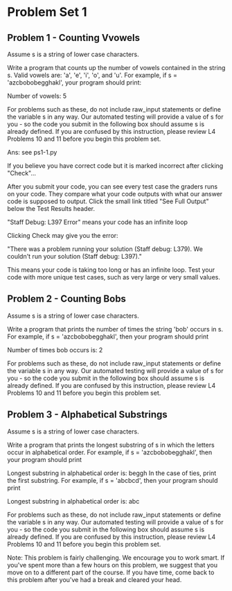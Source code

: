Problem Set 1
=============

Problem 1 - Counting Vvowels
---------------------------
Assume s is a string of lower case characters.

Write a program that counts up the number of vowels contained in the string s. Valid vowels are: 'a', 'e', 'i', 'o', and 'u'. For example, if s = 'azcbobobegghakl', your program should print:

Number of vowels: 5

For problems such as these, do not include raw_input statements or define the variable s in any way. Our automated testing will provide a value of s for you - so the code you submit in the following box should assume s is already defined. If you are confused by this instruction, please review L4 Problems 10 and 11 before you begin this problem set.

Ans: see ps1-1.py

If you believe you have correct code but it is marked incorrect after clicking "Check"...

After you submit your code, you can see every test case the graders runs on your code. They compare what your code outputs with what our answer code is supposed to output. Click the small link titled "See Full Output" below the Test Results header.

"Staff Debug: L397 Error" means your code has an infinite loop

Clicking Check may give you the error:

"There was a problem running your solution (Staff debug: L379). We couldn't run your solution (Staff debug: L397)."

This means your code is taking too long or has an infinite loop. Test your code with more unique test cases, such as very large or very small values.

Problem 2 - Counting Bobs
-------------------------
Assume s is a string of lower case characters.

Write a program that prints the number of times the string 'bob' occurs in s. For example, if s = 'azcbobobegghakl', then your program should print

Number of times bob occurs is: 2

For problems such as these, do not include raw_input statements or define the variable s in any way. Our automated testing will provide a value of s for you - so the code you submit in the following box should assume s is already defined. If you are confused by this instruction, please review L4 Problems 10 and 11 before you begin this problem set.

Problem 3 - Alphabetical Substrings
-----------------------------------
Assume s is a string of lower case characters.

Write a program that prints the longest substring of s in which the letters occur in alphabetical order. For example, if s = 'azcbobobegghakl', then your program should print

Longest substring in alphabetical order is: beggh
In the case of ties, print the first substring. For example, if s = 'abcbcd', then your program should print

Longest substring in alphabetical order is: abc

For problems such as these, do not include raw_input statements or define the variable s in any way. Our automated testing will provide a value of s for you - so the code you submit in the following box should assume s is already defined. If you are confused by this instruction, please review L4 Problems 10 and 11 before you begin this problem set.

Note: This problem is fairly challenging. We encourage you to work smart. If you've spent more than a few hours on this problem, we suggest that you move on to a different part of the course. If you have time, come back to this problem after you've had a break and cleared your head.
